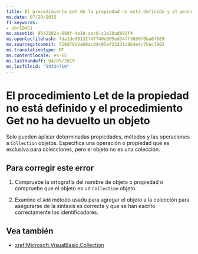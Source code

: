 ```yaml
---
title: El procedimiento Let de la propiedad no está definido y el procedimiento Get no ha devuelto un objeto
ms.date: 07/20/2015
f1_keywords:
- vbrID451
ms.assetid: 8542382a-689f-4e1b-abc0-c1e2dadb92f4
ms.openlocfilehash: 7da1de98132f47740e805ed34ff3890f0ba0f889
ms.sourcegitcommit: 558d78d2a68acd4c95ef23231c8b4e4c7bac3902
ms.translationtype: MT
ms.contentlocale: es-ES
ms.lasthandoff: 04/09/2019
ms.locfileid: "59334710"
---
```

# <a name="property-let-procedure-not-defined-and-property-get-procedure-did-not-return-an-object"></a>El procedimiento Let de la propiedad no está definido y el procedimiento Get no ha devuelto un objeto
Solo pueden aplicar determinadas propiedades, métodos y las operaciones a `Collection` objetos. Especifica una operación o propiedad que es exclusiva para colecciones, pero el objeto no es una colección.  
  
## <a name="to-correct-this-error"></a>Para corregir este error  
  
1. Compruebe la ortografía del nombre de objeto o propiedad o compruebe que el objeto es un `Collection` objeto.  
  
2. Examine el `Add` método usado para agregar el objeto a la colección para asegurarse de la sintaxis es correcta y que se han escrito correctamente los identificadores.  
  
## <a name="see-also"></a>Vea también

- <xref:Microsoft.VisualBasic.Collection>
